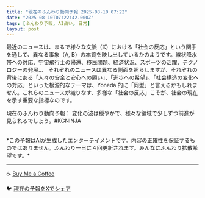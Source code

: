 ```yaml
---
title: "現在のふんわり動向予報 2025-08-10 07:22"
date: "2025-08-10T07:22:42.000Z"
tags: [ふんわり予報, AI占い, 日常]
layout: post
---
```


最近のニュースは、まるで様々な文脈（X）における「社会の反応」という関手を通して、異なる事象（A, B）の本質を映し出しているかのようです。線状降水帯への対応、宇宙飛行士の帰還、移民問題、経済状況、スポーツの活躍、テクノロジーの発展…　それぞれのニュースは異なる側面を照らしますが、それぞれの背後にある「人々の安全と安心への願い」、「進歩への希望」、「社会構造の変化への対応」といった根源的なテーマは、Yoneda 的に「同型」と言えるかもしれません。これらのニュースが織りなす、多様な「社会の反応」こそが、社会の現在を示す重要な指標なのです。


現在のふんわり動向予報：
変化の波は穏やかで、様々な領域で少しずつ前進が見られるでしょう。#KGNINJA

<br>
*この予報はAIが生成したエンターテイメントです。内容の正確性を保証するものではありません。ふんわり一日に４回更新されます。みんなにふんわり拡散希望です。*

---
☕️ [Buy Me a Coffee](https://www.buymeacoffee.com/kgninja)

🐦 [現在の予報をXでシェア](https://twitter.com/intent/tweet?text=%E7%8F%BE%E5%9C%A8%E3%81%AE%E3%81%B5%E3%82%93%E3%82%8F%E3%82%8A%E4%BA%88%E5%A0%B1%3A%20%E3%80%8C%E6%9C%80%E8%BF%91%E3%81%AE%E3%83%8B%E3%83%A5%E3%83%BC%E3%82%B9%E3%81%AF%E3%80%81%E3%81%BE%E3%82%8B%E3%81%A7%E6%A7%98%E3%80%85%E3%81%AA%E6%96%87%E8%84%88%EF%BC%88X%EF%BC%89%E3%81%AB%E3%81%8A%E3%81%91%E3%82%8B%E3%80%8C%E7%A4%BE%E4%BC%9A%E3%81%AE%E5%8F%8D%E5%BF%9C%E3%80%8D%E3%81%A8%E3%81%84%E3%81%86%E9%96%A2%E6%89%8B%E3%82%92%E9%80%9A%E3%81%97%E3%81%A6%E3%80%81%E7%95%B0%E3%81%AA%E3%82%8B%E4%BA%8B%E8%B1%A1%EF%BC%88A%2C%20B%EF%BC%89%E3%81%AE%E6%9C%AC%E8%B3%AA%E3%82%92%E6%98%A0%E3%81%97%E5%87%BA%E3%81%97%E3%81%A6%E3%81%84%E3%82%8B%E3%81%8B%E3%81%AE%E3%82%88%E3%81%86%E3%81%A7%E3%81%99%E3%80%82%E3%80%8D%23KGNINJA%20%E7%B6%9A%E3%81%8D%E3%81%AF%E3%83%96%E3%83%AD%E3%82%B0%E3%81%A7%EF%BC%81%F0%9F%91%87&url=https%3A%2F%2Fkg-ninja.github.io%2FFunwariyoso%2F)
